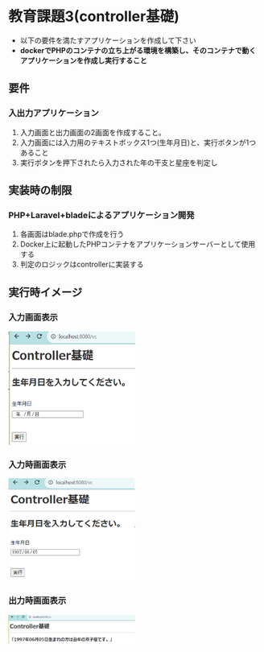 # 教育課題3(controller基礎)

- 以下の要件を満たすアプリケーションを作成して下さい
- **dockerでPHPのコンテナの立ち上がる環境を構築し、そのコンテナで動くアプリケーションを作成し実行すること**

## 要件 

### 入出力アプリケーション

1. 入力画面と出力画面の2画面を作成すること。
2. 入力画面には入力用のテキストボックス1つ(生年月日)と、実行ボタンが1つあること
3. 実行ボタンを押下されたら入力された年の干支と星座を判定し
  
## 実装時の制限

### PHP+Laravel+bladeによるアプリケーション開発

1. 各画面はblade.phpで作成を行う
2. Docker上に起動したPHPコンテナをアプリケーションサーバーとして使用する
3. 判定のロジックはcontrollerに実装する
  
## 実行時イメージ

### 入力画面表示

<img src="top.png" width="50%">

### 入力時画面表示

<img src="input.png" width="50%">

### 出力時画面表示

<img src="output.png" width="50%">